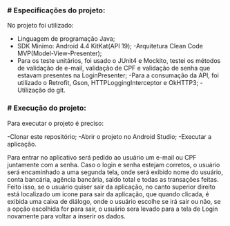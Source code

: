 
### # Especificações do projeto:
No projeto foi utilizado: 

- Linguagem de programação Java;
- SDK Minimo: Android 4.4 KitKat(API 19);
-Arquitetura Clean Code MVP(Model-View-Presenter);
- Para os teste unitários, foi usado o JUnit4 e Mockito, testei os métodos de validação de e-mail, validação de CPF e validação de senha que estavam presentes na LoginPresenter;
-Para a consumação da API, foi utilizado o Retrofit, Gson, HTTPLoggingInterceptor e OkHTTP3;
-Utilização do git.


### # Execução do projeto:
Para executar o projeto é preciso:

-Clonar este repositório;
-Abrir o projeto no Android Studio;
-Executar a aplicação.

Para entrar no aplicativo será pedido ao usuário um e-mail ou CPF juntamente com a senha. Caso o login e senha estejam corretos, o usuário será encaminhado a uma segunda tela, onde será exibido nome do usuário, conta bancária, agência bancária, saldo total e todas as transações feitas. Feito isso, se o usuário quiser sair da aplicação, no canto superior direito está localizado um icone para sair da aplicação, que quando clicada, é exibida uma caixa de diálogo, onde o usuário escolhe se irá sair ou não, se a opção escolhida for para sair, o usuário sera levado para a tela de Login novamente para voltar a inserir os dados. 
